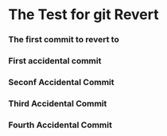 # The Test for git Revert


### The first commit to revert to

### First accidental commit

### Seconf Accidental Commit


### Third Accidental Commit

### Fourth Accidental Commit
